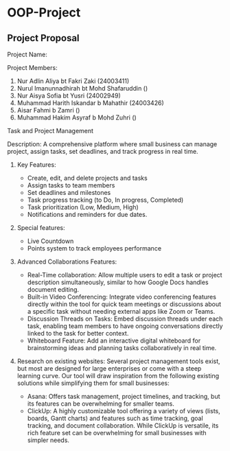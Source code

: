 # OOP-Project

## Project Proposal

Project Name: 

Project Members:
1. Nur Adlin Aliya bt Fakri Zaki (24003411)
2. Nurul Imanunnadhirah bt Mohd Shafaruddin ()
3. Nur Aisya Sofia bt Yusri (24002949)
4. Muhammad Harith Iskandar b Mahathir (24003426)
5. Aisar Fahmi b Zamri ()
6. Muhammad Hakim Asyraf b Mohd Zuhri ()

Task and Project Management

Description: A comprehensive platform where small business can manage project, assign tasks, set deadlines, and track progress in real time.

1. Key Features:
   - Create, edit, and delete projects and tasks
   - Assign tasks to team members
   - Set deadlines and milestones
   - Task progress tracking (to Do, In progress, Completed)
   - Task prioritization (Low, Medium, High)
   - Notifications and reminders for due dates.

2. Special features:
   - Live Countdown
   - Points system to track employees performance

3. Advanced Collaborations Features:
   - Real-Time collaboration: Allow multiple users to edit a task or project      description simultaneously, similar to how Google Docs handles document      editing.
   - Built-in Video Conferencing: Integrate video conferencing features           directly within the tool for quick team meetings or discussions about a      specific task without needing external apps like Zoom or Teams.
   - Discussion Threads on Tasks: Embed discussion threads under each task,       enabling team members to have ongoing conversations directly linked to       the task for better context.
   - Whiteboard Feature: Add an interactive digital whiteboard for                brainstorming ideas and planning tasks collaboratively in real time.
  
5. Research on existing websites:
     Several project management tools exist, but most are designed for large      enterprises or come with a steep learning curve. Our tool will draw          inspiration from the following existing solutions while simplifying          them for small businesses:
     - Asana: Offers task management, project timelines, and tracking, but          its features can be overwhelming for smaller teams.
     - ClickUp: A highly customizable tool offering a variety of views              (lists, boards, Gantt charts) and features such as time tracking,            goal tracking, and document collaboration. While ClickUp is                  versatile, its rich feature set can be overwhelming for small                businesses with simpler needs.

